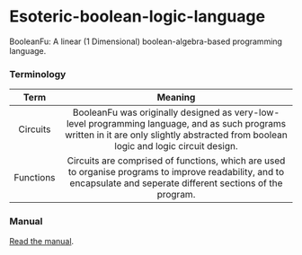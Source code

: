 # Esoteric-boolean-logic-language
BooleanFu: A linear (1 Dimensional) boolean-algebra-based programming language.

### Terminology
| Term | Meaning |
|:---:|:---:|
| Circuits | BooleanFu was originally designed as very-low-level programming language, and as such programs written in it are only slightly abstracted from boolean logic and logic circuit design.  |
| Functions | Circuits are comprised of functions, which are used to organise programs to improve readability, and to encapsulate and seperate different sections of the program.  |

### Manual
[Read the manual](https://github.com/Cutwell/esoteric-boolean-logic-language/wiki).